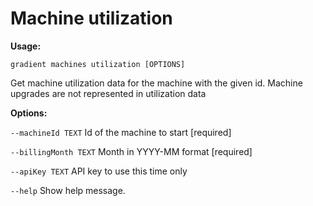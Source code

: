 # Machine utilization

**Usage:** 

`gradient machines utilization [OPTIONS]`

Get machine utilization data for the machine with the given id. Machine upgrades are not represented in utilization data

**Options:**

`--machineId TEXT` Id of the machine to start  \[required\]

`--billingMonth TEXT` Month in YYYY-MM format  \[required\]

`--apiKey TEXT` API key to use this time only

`--help` Show help message.


